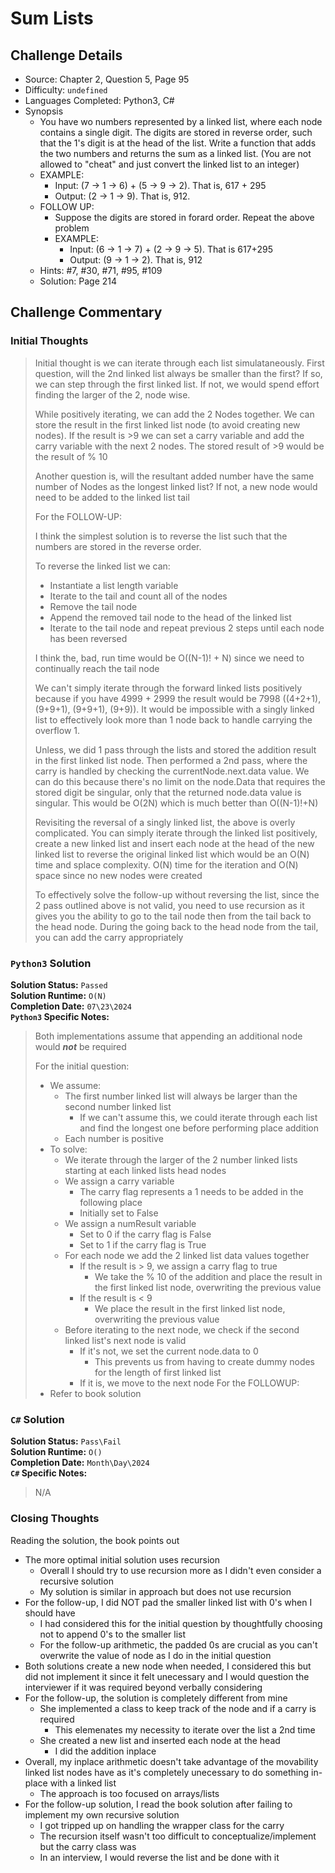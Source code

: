# Sum Lists

## Challenge Details

- Source: Chapter 2, Question 5, Page 95
- Difficulty: `undefined`
- Languages Completed: Python3, C#
- Synopsis
  - You have wo numbers represented by a linked list, where each node contains a single digit. The digits are stored in reverse order, such that the 1's digit is at the head of the list. Write a function that adds the two numbers and returns the sum as a linked list. (You are not allowed to "cheat" and just convert the linked list to an integer)
  - EXAMPLE:
    - Input: (7 -> 1 -> 6) + (5 -> 9 -> 2). That is, 617 + 295
    - Output: (2 -> 1 -> 9). That is, 912.
  - FOLLOW UP:
    - Suppose the digits are stored in forard order. Repeat the above problem
    - EXAMPLE:
      - Input: (6 -> 1 -> 7) + (2 -> 9 -> 5). That is 617+295
      - Output: (9 -> 1 -> 2). That is, 912
  - Hints: #7, #30, #71, #95, #109
  - Solution: Page 214

## Challenge Commentary

### Initial Thoughts

> Initial thought is we can iterate through each list simulataneously. First question, will the 2nd linked list always be smaller than the first? If so, we can step through the first linked list. If not, we would spend effort finding the larger of the 2, node wise.
>
> While positively iterating, we can add the 2 Nodes together. We can store the result in the first linked list node (to avoid creating new nodes). If the result is >9 we can set a carry variable and add the carry variable with the next 2 nodes. The stored result of >9 would be the result of % 10
>
> Another question is, will the resultant added number have the same number of Nodes as the longest linked list? If not, a new node would need to be added to the linked list tail
>
> For the FOLLOW-UP:
>
> I think the simplest solution is to reverse the list such that the numbers are stored in the reverse order.
>
> To reverse the linked list we can:
>
> - Instantiate a list length variable
> - Iterate to the tail and count all of the nodes
> - Remove the tail node
> - Append the removed tail node to the head of the linked list
> - Iterate to the tail node and repeat previous 2 steps until each node has been reversed
>
> I think the, bad, run time would be O((N-1)! + N) since we need to continually reach the tail node
>
> We can't simply iterate through the forward linked lists positively because if you have 4999 + 2999 the result would be 7998 ((4+2+1), (9+9+1), (9+9+1), (9+9)). It would be impossible with a singly linked list to effectively look more than 1 node back to handle carrying the overflow 1.
>
> Unless, we did 1 pass through the lists and stored the addition result in the first linked list node. Then performed a 2nd pass, where the carry is handled by checking the currentNode.next.data value. We can do this because there's no limit on the node.Data that requires the stored digit be singular, only that the returned node.data value is singular. This would be O(2N) which is much better than O((N-1)!+N)
>
> Revisiting the reversal of a singly linked list, the above is overly complicated. You can simply iterate through the linked list positively, create a new linked list and insert each node at the head of the new linked list to reverse the original linked list which would be an O(N) time and splace complexity. O(N) time for the iteration and O(N) space since no new nodes were created
>
> To effectively solve the follow-up without reversing the list, since the 2 pass outlined above is not valid, you need to use recursion as it gives you the ability to go to the tail node then from the tail back to the head node. During the going back to the head node from the tail, you can add the carry appropriately

### `Python3` Solution

**Solution Status:** `Passed`\
**Solution Runtime:** `O(N)`\
**Completion Date:** `07\23\2024`\
**`Python3` Specific Notes:**
> Both implementations assume that appending an additional node would ***not*** be required
>
> For the initial question:
>
> - We assume:
>   - The first number linked list will always be larger than the second number linked list
>     - If we can't assume this, we could iterate through each list and find the longest one before performing place addition
>   - Each number is positive
> - To solve:
>   - We iterate through the larger of the 2 number linked lists starting at each linked lists head nodes
>   - We assign a carry variable
>     - The carry flag represents a 1 needs to be added in the following place
>     - Initially set to False
>   - We assign a numResult variable
>     - Set to 0 if the carry flag is False
>     - Set to 1 if the carry flag is True
>   - For each node we add the 2 linked list data values together
>     - If the result is > 9, we assign a carry flag to true
>       - We take the % 10 of the addition and place the result in the first linked list node, overwriting the previous value
>     - If the result is < 9
>       - We place the result in the first linked list node, overwriting the previous value
>   - Before iterating to the next node, we check if the second linked list's next node is valid
>     - If it's not, we set the current node.data to 0
>       - This prevents us from having to create dummy nodes for the length of first linked list
>     - If it is, we move to the next node
> For the FOLLOWUP:
> - Refer to book solution

### `C#` Solution

**Solution Status:** `Pass\Fail`\
**Solution Runtime:** `O()`\
**Completion Date:** `Month\Day\2024`\
**`C#` Specific Notes:**
> N/A

### Closing Thoughts

Reading the solution, the book points out

- The more optimal initial solution uses recursion
  - Overall I should try to use recursion more as I didn't even consider a recursive solution
  - My solution is similar in approach but does not use recursion
- For the follow-up, I did NOT pad the smaller linked list with 0's when I should have
  - I had considered this for the initial question by thoughtfully choosing not to append 0's to the smaller list
  - For the follow-up arithmetic, the padded 0s are crucial as you can't overwrite the value of node as I do in the initial question
- Both solutions create a new node when needed, I considered this but did not implement it since it felt unecessary and I would question the interviewer if it was required beyond verbally considering
- For the follow-up, the solution is completely different from mine
  - She implemented a class to keep track of the node and if a carry is required
    - This elemenates my necessity to iterate over the list a 2nd time
  - She created a new list and inserted each node at the head
    - I did the addition inplace
- Overall, my inplace arithmetic doesn't take advantage of the movability linked list nodes have as it's completely unecessary to do something in-place with a linked list
  - The approach is too focused on arrays/lists
- For the follow-up solution, I read the book solution after failing to implement my own recursive solution
  - I got tripped up on handling the wrapper class for the carry
  - The recursion itself wasn't too difficult to conceptualize/implement but the carry class was
  - In an interview, I would reverse the list and be done with it
